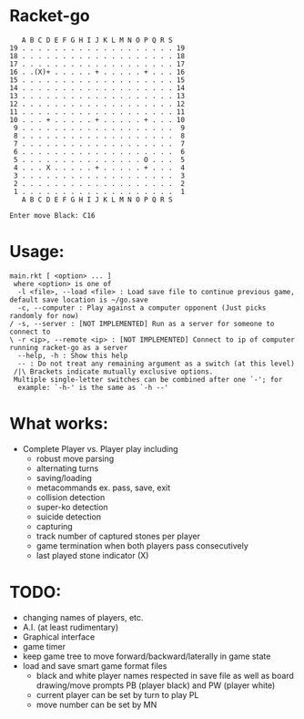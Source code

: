 # Racket-go

```
   A B C D E F G H I J K L M N O P Q R S
19 . . . . . . . . . . . . . . . . . . . 19
18 . . . . . . . . . . . . . . . . . . . 18
17 . . . . . . . . . . . . . . . . . . . 17
16 . .(X)+ . . . . . + . . . . . + . . . 16
15 . . . . . . . . . . . . . . . . . . . 15
14 . . . . . . . . . . . . . . . . . . . 14
13 . . . . . . . . . . . . . . . . . . . 13
12 . . . . . . . . . . . . . . . . . . . 12
11 . . . . . . . . . . . . . . . . . . . 11
10 . . . + . . . . . + . . . . . + . . . 10
 9 . . . . . . . . . . . . . . . . . . .  9
 8 . . . . . . . . . . . . . . . . . . .  8
 7 . . . . . . . . . . . . . . . . . . .  7
 6 . . . . . . . . . . . . . . . . . . .  6
 5 . . . . . . . . . . . . . . . O . . .  5
 4 . . . X . . . . . + . . . . . + . . .  4
 3 . . . . . . . . . . . . . . . . . . .  3
 2 . . . . . . . . . . . . . . . . . . .  2
 1 . . . . . . . . . . . . . . . . . . .  1
   A B C D E F G H I J K L M N O P Q R S

Enter move Black: C16
```

# Usage:

```
main.rkt [ <option> ... ]
 where <option> is one of
  -l <file>, --load <file> : Load save file to continue previous game, default save location is ~/go.save
  -c, --computer : Play against a computer opponent (Just picks randomly for now)
/ -s, --server : [NOT IMPLEMENTED] Run as a server for someone to connect to
\ -r <ip>, --remote <ip> : [NOT IMPLEMENTED] Connect to ip of computer running racket-go as a server
  --help, -h : Show this help
  -- : Do not treat any remaining argument as a switch (at this level)
 /|\ Brackets indicate mutually exclusive options.
 Multiple single-letter switches can be combined after one `-'; for
  example: `-h-' is the same as `-h --'
```

# What works:
  - Complete Player vs. Player play including
    - robust move parsing
    - alternating turns
    - saving/loading
    - metacommands ex. pass, save, exit
    - collision detection
    - super-ko detection
    - suicide detection
    - capturing
    - track number of captured stones per player
    - game termination when both players pass consecutively
	- last played stone indicator (X)

# TODO:
  - changing names of players, etc.
  - A.I. (at least rudimentary)
  - Graphical interface
  - game timer
  - keep game tree to move forward/backward/laterally in game state
  - load and save smart game format files
      - black and white player names respected in save file as well as
	    board drawing/move prompts PB (player black) and PW (player white)
      - current player can be set by turn to play PL
      - move number can be set by MN
